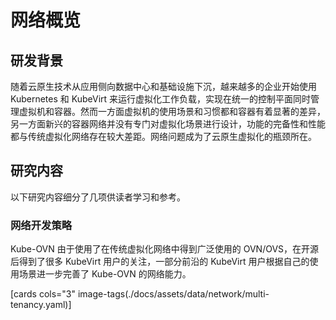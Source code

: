 # 网络概览

## 研发背景

随着云原生技术从应用侧向数据中心和基础设施下沉，越来越多的企业开始使用 Kubernetes 和 KubeVirt 来运行虚拟化工作负载，实现在统一的控制平面同时管理虚拟机和容器。然而一方面虚拟机的使用场景和习惯都和容器有着显著的差异，另一方面新兴的容器网络并没有专门对虚拟化场景进行设计，功能的完备性和性能都与传统虚拟化网络存在较大差距。网络问题成为了云原生虚拟化的瓶颈所在。

## 研究内容

以下研究内容细分了几项供读者学习和参考。

### 网络开发策略

Kube-OVN 由于使用了在传统虚拟化网络中得到广泛使用的 OVN/OVS，在开源后得到了很多 KubeVirt 用户的关注，一部分前沿的 KubeVirt 用户根据自己的使用场景进一步完善了 Kube-OVN 的网络能力。

[cards cols="3" image-tags(./docs/assets/data/network/multi-tenancy.yaml)]
